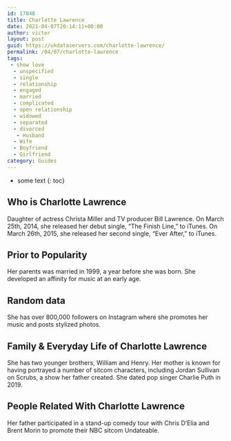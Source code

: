 ```yaml
---
id: 17848
title: Charlotte Lawrence
date: 2021-04-07T20:14:11+00:00
author: victor
layout: post
guid: https://ukdataservers.com/charlotte-lawrence/
permalink: /04/07/charlotte-lawrence
tags:
 - show love
  - unspecified
  - single
  - relationship
  - engaged
  - married
  - complicated
  - open relationship
  - widowed
  - separated
  - divorced
   - Husband
  - Wife
  - Boyfriend
  - Girlfriend
category: Guides
---
```


* some text
{: toc}


## Who is Charlotte Lawrence



Daughter of actress Christa Miller and TV producer Bill Lawrence. On March 25th, 2014, she released her debut single, &#8220;The Finish Line,&#8221; to iTunes. On March 26th, 2015, she released her second single, &#8220;Ever After,&#8221; to iTunes.

                
                
                
## Prior to Popularity



Her parents was married in 1999, a year before she was born. She developed an affinity for music at an early age.

                
                
                
## Random data



She has over 800,000 followers on Instagram where she promotes her music and posts stylized photos. 

                
                
                
## Family & Everyday Life of Charlotte Lawrence



She has two younger brothers, William and Henry. Her mother is known for having portrayed a number of sitcom characters, including Jordan Sullivan on Scrubs, a show her father created. She dated pop singer Charlie Puth in 2019.

                
                
                
## People Related With Charlotte Lawrence



Her father participated in a stand-up comedy tour with Chris D&#8217;Elia and Brent Morin to promote their NBC sitcom Undateable.

                
              
            
          
          
          